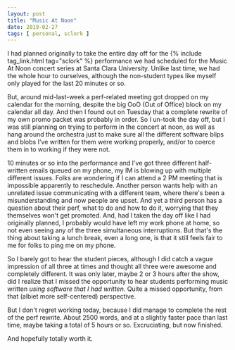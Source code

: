 ```yaml
---
layout: post
title: "Music At Noon"
date: 2019-02-27
tags: [ personal, sclork ]
---
```


I had planned originally to take the entire day off for the
{% include tag_link.html tag="sclork" %} performance we had scheduled for
the Music At Noon concert series at Santa Clara University. Unlike last time,
we had the whole hour to ourselves, although the non-student types like myself
only played for the last 20 minutes or so.

But, around mid-last-week a perf-related meeting got dropped on my calendar for
the morning, despite the big OoO (Out of Office) block on my calendar all day.
And then I found out on Tuesday that a complete rewrite of my own promo packet
was probably in order. So I un-took the day off, but I was still planning on
trying to perform in the concert at noon, as well as hang around the orchestra
just to make sure all the different software blips and blobs I've written for
them were working properly, and/or to coerce them in to working if they were
not.

10 minutes or so into the performance and I've got three different half-written
emails queued on my phone, my IM is blowing up with multiple different issues.
Folks are wondering if I can attend a 2 PM meeting that is impossible apparently
to reschedule. Another person wants help with an unrelated issue communicating
with a different team, where there's been a misunderstanding and now people
are upset. And yet a third person has a question about their perf, what to do
and how to do it, worrying that they themselves won't get promoted. And, had I
taken the day off like I had originally planned, I probably would have left
my work phone at home, so not even seeing any of the three simultaneous
interruptions. But that's the thing about taking a lunch break, even a long
one, is that it still feels fair to me for folks to ping me on my phone.

So I barely got to hear the student pieces, although I did catch a vague
impression of all three at times and thought all three were awesome and
completely different. It was only later, maybe 2 or 3 hours after the show,
did I realize that I missed the opportunity to hear students performing music
written *using software that I had written.* Quite a missed opportunity, from
that (albiet more self-centered) perspective.

But I don't regret working today, because I did manage to complete the rest of
the perf rewrite. About 2500 words, and at a slightly faster pace than last
time, maybe taking a total of 5 hours or so. Excruciating, but now finished.

And hopefully totally worth it.

